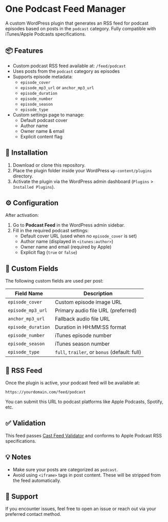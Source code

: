 # One Podcast Feed Manager

A custom WordPress plugin that generates an RSS feed for podcast episodes based on posts in the `podcast` category. Fully compatible with iTunes/Apple Podcasts specifications.

## 📦 Features

- Custom podcast RSS feed available at: `/feed/podcast`
- Uses posts from the `podcast` category as episodes
- Supports episode metadata:
  - `episode_cover`
  - `episode_mp3_url` or `anchor_mp3_url`
  - `episode_duration`
  - `episode_number`
  - `episode_season`
  - `episode_type`
- Custom settings page to manage:
  - Default podcast cover
  - Author name
  - Owner name & email
  - Explicit content flag

## 🚀 Installation

1. Download or clone this repository.
2. Place the plugin folder inside your WordPress `wp-content/plugins` directory.
3. Activate the plugin via the WordPress admin dashboard (`Plugins` > `Installed Plugins`).

## ⚙️ Configuration

After activation:

1. Go to **Podcast Feed** in the WordPress admin sidebar.
2. Fill in the required podcast settings:
   - Default cover URL (used when no `episode_cover` is set)
   - Author name (displayed in `<itunes:author>`)
   - Owner name and email (required by Apple)
   - Explicit flag (`true` or `false`)

## 📝 Custom Fields

The following custom fields are used per post:

| Field Name         | Description                                  |
|--------------------|----------------------------------------------|
| `episode_cover`    | Custom episode image URL                     |
| `episode_mp3_url`  | Primary audio file URL (preferred)           |
| `anchor_mp3_url`   | Fallback audio file URL                      |
| `episode_duration` | Duration in HH:MM:SS format                  |
| `episode_number`   | iTunes episode number                        |
| `episode_season`   | iTunes season number                         |
| `episode_type`     | `full`, `trailer`, or `bonus` (default: full)|

## 📡 RSS Feed

Once the plugin is active, your podcast feed will be available at:

```
https://yourdomain.com/feed/podcast
```

You can submit this URL to podcast platforms like Apple Podcasts, Spotify, etc.

## ✅ Validation

This feed passes [Cast Feed Validator](https://castfeedvalidator.com/) and conforms to Apple Podcast RSS specifications.

## 💡 Notes

- Make sure your posts are categorized as `podcast`.
- Avoid using `<iframe>` tags in post content. These will be stripped from the feed automatically.

## 📧 Support

If you encounter issues, feel free to open an issue or reach out via your preferred contact method.
